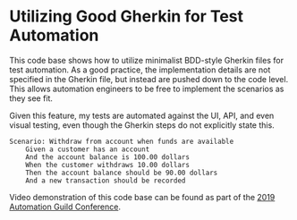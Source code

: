 # Utilizing Good Gherkin for Test Automation

This code base shows how to utilize minimalist BDD-style Gherkin files for test automation. As a good practice, the implementation details are not specified in the Gherkin file, but instead are pushed down to the code level. This allows automation engineers to be free to implement the scenarios as they see fit.

Given this feature, my tests are automated against the UI, API, and even visual testing, even though the Gherkin steps do not explicitly state this.

```feature
Scenario: Withdraw from account when funds are available
    Given a customer has an account
    And the account balance is 100.00 dollars
    When the customer withdraws 10.00 dollars
    Then the account balance should be 90.00 dollars
    And a new transaction should be recorded
```

Video demonstration of this code base can be found as part of the [2019 Automation Guild Conference](https://guildconferences.com/).

